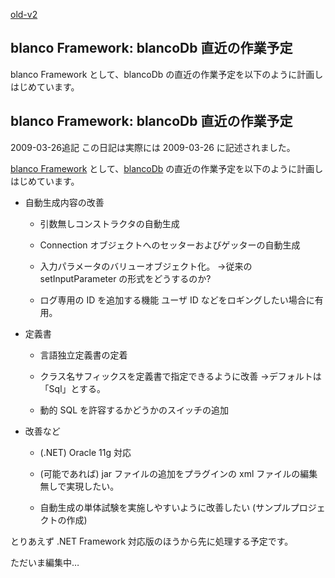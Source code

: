 [old-v2](ig090325-orig.html)

## blanco Framework: blancoDb 直近の作業予定

blanco Framework として、blancoDb の直近の作業予定を以下のように計画しはじめています。

## blanco Framework: blancoDb 直近の作業予定

2009-03-26追記 この日記は実際には 2009-03-26 に記述されました。

[blanco Framework](http://www.igapyon.jp/blanco/blanco.ja.html) として、[blancoDb](http://www.igapyon.jp/blanco/blancodb.html) の直近の作業予定を以下のように計画しはじめています。

* 自動生成内容の改善
  
  * 引数無しコンストラクタの自動生成
    
  * Connection オブジェクトへのセッターおよびゲッターの自動生成
    
  * 入力パラメータのバリューオブジェクト化。
    →従来の setInputParameter の形式をどうするのか?
    
  * ログ専用の ID を追加する機能
    ユーザ ID などをロギングしたい場合に有用。
  

  
* 定義書
  
  * 言語独立定義書の定着
    
  * クラス名サフィックスを定義書で指定できるように改善
    →デフォルトは 「Sql」とする。
    
  * 動的 SQL を許容するかどうかのスイッチの追加
  

  
* 改善など
  
  * (.NET) Oracle 11g 対応
    
  * (可能であれば) jar ファイルの追加をプラグインの xml ファイルの編集無しで実現したい。
    
  * 自動生成の単体試験を実施しやすいように改善したい (サンプルプロジェクトの作成)
  

とりあえず .NET Framework 対応版のほうから先に処理する予定です。

ただいま編集中…